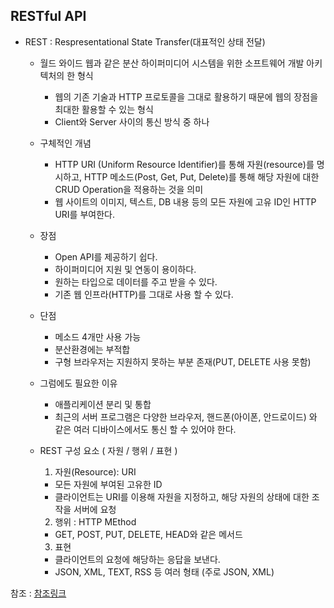 ## RESTful API

* REST : Respresentational State Transfer(대표적인 상태 전달)

  - 월드 와이드 웹과 같은 분산 하이퍼미디어 시스템을 위한 소프트웨어 개발 아키텍처의 한 형식
    - 웹의 기존 기술과 HTTP 프로토콜을 그대로 활용하기 때문에 웹의 장점을 최대한 활용할 수 있는 형식
    - Client와 Server 사이의 통신 방식 중 하나
  
  - 구체적인 개념
    - HTTP URI (Uniform Resource Identifier)를 통해 자원(resource)를 명시하고, HTTP 메소드(Post, Get, Put, Delete)를 통해 해당 자원에 대한 CRUD Operation을 적용하는 것을 의미
    - 웹 사이트의 이미지, 텍스트, DB 내용 등의 모든 자원에 고유 ID인 HTTP URI를 부여한다.
    
  - 장점
    - Open API를 제공하기 쉽다.
    - 하이퍼미디어 지원 및 연동이 용이하다.
    - 원하는 타입으로 데이터를 주고 받을 수 있다.
    - 기존 웹 인프라(HTTP)를 그대로 사용 할 수 있다.
    
  - 단점
    - 메소드 4개만 사용 가능
    - 분산환경에는 부적합
    - 구형 브라우저는 지원하지 못하는 부분 존재(PUT, DELETE 사용 못함)
  
  - 그럼에도 필요한 이유
    - 애플리케이션 분리 및 통합
    - 최근의 서버 프로그램은 다양한 브라우저, 핸드폰(아이폰, 안드로이드) 와 같은 여러 디바이스에서도 통신 할 수 있어야 한다.
    
   
  * REST 구성 요소 ( 자원 / 행위 / 표현 )
    1. 자원(Resource): URI
      - 모든 자원에 부여된 고유한 ID
      - 클라이언트는 URI를 이용해 자원을 지정하고, 해당 자원의 상태에 대한 조작을 서버에 요청
    
    2. 행위 : HTTP MEthod
      - GET, POST, PUT, DELETE, HEAD와 같은 메서드
      
    3. 표현
      - 클라이언트의 요청에 해당하는 응답을 보낸다.
      - JSON, XML, TEXT, RSS 등 여러 형태 (주로 JSON, XML)
    
참조 : [참조링크][참조link]

[참조link]: https://github.com/WeareSoft/tech-interview/blob/master/contents/network.md#rest%EC%99%80-restful%EC%9D%98-%EA%B0%9C%EB%85%90
